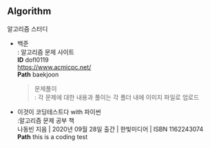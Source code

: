 ## Algorithm
알고리즘 스터디

* 백준   
: 알고리즘 문제 사이트   
**ID** dofl0119   
https://www.acmicpc.net/   
**Path** baekjoon
    >문제풀이   
    : 각 문제에 대한 내용과 풀이는 각 폴더 내에 이미지 파일로 업로드
   
      

* 이것이 코딩테스트다 with 파이썬   
:알고리즘 문제 공부 책   
나동빈 지음 | 2020년 09월 28일 출간 | 한빛미디어 | ISBN 1162243074   
**Path** this is a coding test

